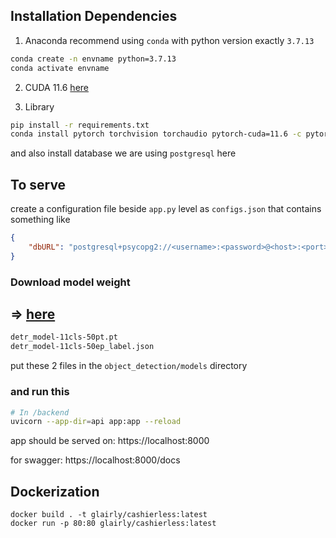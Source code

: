 ## Installation Dependencies

1. Anaconda
recommend using ``conda`` with python version exactly ``3.7.13`` 

```bash
conda create -n envname python=3.7.13
conda activate envname
```
2. CUDA 11.6
[here](https://developer.nvidia.com/cuda-11-6-0-download-archive)

3. Library
```bash
pip install -r requirements.txt
conda install pytorch torchvision torchaudio pytorch-cuda=11.6 -c pytorch -c nvidia
```
and also install database we are using ``postgresql`` here

## To serve 

create a configuration file beside ``app.py`` level as ``configs.json`` that contains something like
```json
{
    "dbURL": "postgresql+psycopg2://<username>:<password>@<host>:<port>/cashierless",
}
```

### Download model weight

=> [here](https://drive.google.com/drive/u/1/folders/1UC5hN7XFMqM7JdM_itv9dfEzj1l9YEE3)
-------------------------
```bash
detr_model-11cls-50pt.pt
detr_model-11cls-50ep_label.json
```
put these 2 files in the ```object_detection/models``` directory 

### and run this

```bash
# In /backend
uvicorn --app-dir=api app:app --reload 
``` 

app should be served on: https://localhost:8000

for swagger: https://localhost:8000/docs



## Dockerization

```
docker build . -t glairly/cashierless:latest
docker run -p 80:80 glairly/cashierless:latest
```

